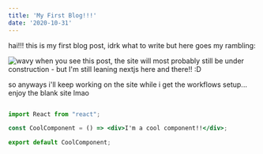 ```yaml
---
title: 'My First Blog!!!'
date: '2020-10-31'
---
```


hai!!! this is my first blog post, idrk what to write but here goes my rambling:

![wavy](/images/sincostan.gif)
when you see this post, the site will most probably still be under construction - but I'm still leaning nextjs here and there!! :D

so anyways i'll keep working on the site while i get the workflows setup... enjoy the blank site lmao

```jsx

import React from "react";

const CoolComponent = () => <div>I'm a cool component!!</div>;

export default CoolComponent;

```